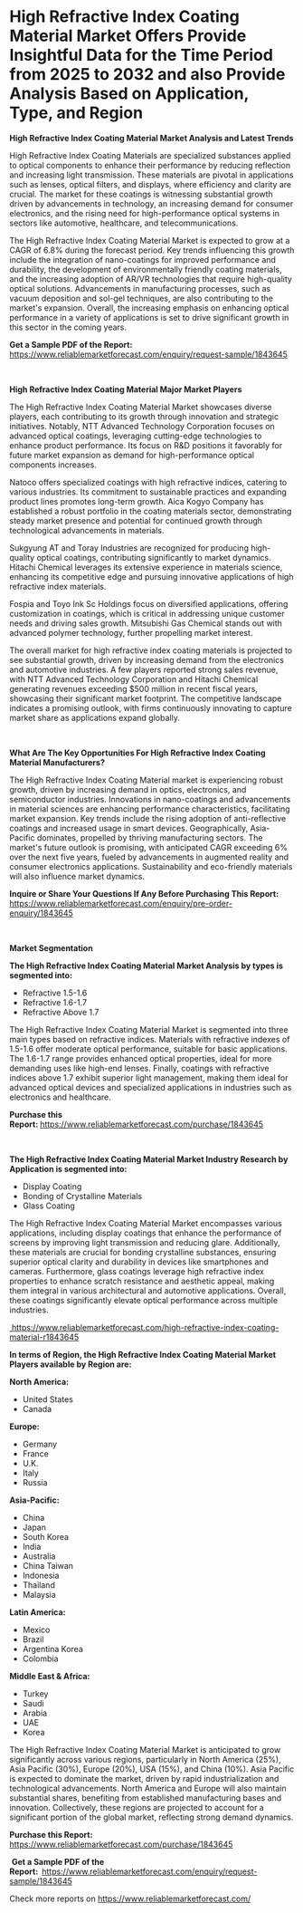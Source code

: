 <p><h1>High Refractive Index Coating Material Market Offers Provide Insightful Data for the Time Period from 2025 to 2032 and also Provide Analysis Based on Application, Type, and Region</h1></p><p><strong>High Refractive Index Coating Material Market Analysis and Latest Trends</strong></p>
<p><p>High Refractive Index Coating Materials are specialized substances applied to optical components to enhance their performance by reducing reflection and increasing light transmission. These materials are pivotal in applications such as lenses, optical filters, and displays, where efficiency and clarity are crucial. The market for these coatings is witnessing substantial growth driven by advancements in technology, an increasing demand for consumer electronics, and the rising need for high-performance optical systems in sectors like automotive, healthcare, and telecommunications.</p><p>The High Refractive Index Coating Material Market is expected to grow at a CAGR of 6.8% during the forecast period. Key trends influencing this growth include the integration of nano-coatings for improved performance and durability, the development of environmentally friendly coating materials, and the increasing adoption of AR/VR technologies that require high-quality optical solutions. Advancements in manufacturing processes, such as vacuum deposition and sol-gel techniques, are also contributing to the market's expansion. Overall, the increasing emphasis on enhancing optical performance in a variety of applications is set to drive significant growth in this sector in the coming years.</p></p>
<p><strong>Get a Sample PDF of the Report:&nbsp;</strong> <a href="https://www.reliablemarketforecast.com/enquiry/request-sample/1843645?utm_campaign=1097&utm_medium=2&utm_source=Github&utm_content=ia&utm_term=03022025&utm_id=high-refractive-index-coating-material">https://www.reliablemarketforecast.com/enquiry/request-sample/1843645</a></p>
<p>&nbsp;</p>
<p><strong>High Refractive Index Coating Material Major Market Players</strong></p>
<p><p>The High Refractive Index Coating Material Market showcases diverse players, each contributing to its growth through innovation and strategic initiatives. Notably, NTT Advanced Technology Corporation focuses on advanced optical coatings, leveraging cutting-edge technologies to enhance product performance. Its focus on R&D positions it favorably for future market expansion as demand for high-performance optical components increases.</p><p>Natoco offers specialized coatings with high refractive indices, catering to various industries. Its commitment to sustainable practices and expanding product lines promotes long-term growth. Aica Kogyo Company has established a robust portfolio in the coating materials sector, demonstrating steady market presence and potential for continued growth through technological advancements in materials.</p><p>Sukgyung AT and Toray Industries are recognized for producing high-quality optical coatings, contributing significantly to market dynamics. Hitachi Chemical leverages its extensive experience in materials science, enhancing its competitive edge and pursuing innovative applications of high refractive index materials.</p><p>Fospia and Toyo Ink Sc Holdings focus on diversified applications, offering customization in coatings, which is critical in addressing unique customer needs and driving sales growth. Mitsubishi Gas Chemical stands out with advanced polymer technology, further propelling market interest.</p><p>The overall market for high refractive index coating materials is projected to see substantial growth, driven by increasing demand from the electronics and automotive industries. A few players reported strong sales revenue, with NTT Advanced Technology Corporation and Hitachi Chemical generating revenues exceeding $500 million in recent fiscal years, showcasing their significant market footprint. The competitive landscape indicates a promising outlook, with firms continuously innovating to capture market share as applications expand globally.</p></p>
<p>&nbsp;</p>
<p><strong>What Are The Key Opportunities For High Refractive Index Coating Material Manufacturers?</strong></p>
<p><p>The High Refractive Index Coating Material market is experiencing robust growth, driven by increasing demand in optics, electronics, and semiconductor industries. Innovations in nano-coatings and advancements in material sciences are enhancing performance characteristics, facilitating market expansion. Key trends include the rising adoption of anti-reflective coatings and increased usage in smart devices. Geographically, Asia-Pacific dominates, propelled by thriving manufacturing sectors. The market's future outlook is promising, with anticipated CAGR exceeding 6% over the next five years, fueled by advancements in augmented reality and consumer electronics applications. Sustainability and eco-friendly materials will also influence market dynamics.</p></p>
<p><strong>Inquire or Share Your Questions If Any Before Purchasing This Report:</strong> <a href="https://www.reliablemarketforecast.com/enquiry/pre-order-enquiry/1843645?utm_campaign=1097&utm_medium=2&utm_source=Github&utm_content=ia&utm_term=03022025&utm_id=high-refractive-index-coating-material">https://www.reliablemarketforecast.com/enquiry/pre-order-enquiry/1843645</a></p>
<p>&nbsp;</p>
<p><strong>Market Segmentation</strong></p>
<p><strong>The High Refractive Index Coating Material Market Analysis by types is segmented into:</strong></p>
<p><ul><li>Refractive 1.5-1.6</li><li>Refractive 1.6-1.7</li><li>Refractive Above 1.7</li></ul></p>
<p><p>The High Refractive Index Coating Material Market is segmented into three main types based on refractive indices. Materials with refractive indexes of 1.5-1.6 offer moderate optical performance, suitable for basic applications. The 1.6-1.7 range provides enhanced optical properties, ideal for more demanding uses like high-end lenses. Finally, coatings with refractive indices above 1.7 exhibit superior light management, making them ideal for advanced optical devices and specialized applications in industries such as electronics and healthcare.</p></p>
<p><strong>Purchase this Report:&nbsp;</strong><a href="https://www.reliablemarketforecast.com/purchase/1843645?utm_campaign=1097&utm_medium=2&utm_source=Github&utm_content=ia&utm_term=03022025&utm_id=high-refractive-index-coating-material">https://www.reliablemarketforecast.com/purchase/1843645</a></p>
<p>&nbsp;</p>
<p><strong>The High Refractive Index Coating Material Market Industry Research by Application is segmented into:</strong></p>
<p><ul><li>Display Coating</li><li>Bonding of Crystalline Materials</li><li>Glass Coating</li></ul></p>
<p><p>The High Refractive Index Coating Material Market encompasses various applications, including display coatings that enhance the performance of screens by improving light transmission and reducing glare. Additionally, these materials are crucial for bonding crystalline substances, ensuring superior optical clarity and durability in devices like smartphones and cameras. Furthermore, glass coatings leverage high refractive index properties to enhance scratch resistance and aesthetic appeal, making them integral in various architectural and automotive applications. Overall, these coatings significantly elevate optical performance across multiple industries.</p></p>
<p><a href="https://www.reliablemarketforecast.com/high-refractive-index-coating-material-r1843645?utm_campaign=1097&utm_medium=2&utm_source=Github&utm_content=ia&utm_term=03022025&utm_id=high-refractive-index-coating-material">&nbsp;https://www.reliablemarketforecast.com/high-refractive-index-coating-material-r1843645</a></p>
<p><strong>In terms of Region, the High Refractive Index Coating Material Market Players available by Region are:</strong></p>
<p>
    <p> <strong> North America: </strong>
        <ul>
            <li>United States</li>
            <li>Canada</li>
        </ul>
        </p> 
    <p> <strong> Europe: </strong>
        <ul>
            <li>Germany</li>
            <li>France</li>
            <li>U.K.</li>
            <li>Italy</li>
            <li>Russia</li>
        </ul>
        </p> 
    <p> <strong> Asia-Pacific: </strong>
        <ul>
            <li>China</li>
            <li>Japan</li>
            <li>South Korea</li>
            <li>India</li>
            <li>Australia</li>
            <li>China Taiwan</li>
            <li>Indonesia</li>
            <li>Thailand</li>
            <li>Malaysia</li>
        </ul>
        </p> 
    <p> <strong> Latin America: </strong>
        <ul>
            <li>Mexico</li>
            <li>Brazil</li>
            <li>Argentina Korea</li>
            <li>Colombia</li>
        </ul>
        </p> 
    <p> <strong> Middle East & Africa: </strong>
        <ul>
            <li>Turkey</li>
            <li>Saudi</li>
            <li>Arabia</li>
            <li>UAE</li>
            <li>Korea</li>
        </ul>
    </p>
    </p>
<p><p>The High Refractive Index Coating Material Market is anticipated to grow significantly across various regions, particularly in North America (25%), Asia Pacific (30%), Europe (20%), USA (15%), and China (10%). Asia Pacific is expected to dominate the market, driven by rapid industrialization and technological advancements. North America and Europe will also maintain substantial shares, benefiting from established manufacturing bases and innovation. Collectively, these regions are projected to account for a significant portion of the global market, reflecting strong demand dynamics.</p></p>
<p><strong>Purchase this Report: </strong><a href="https://www.reliablemarketforecast.com/purchase/1843645?utm_campaign=1097&utm_medium=2&utm_source=Github&utm_content=ia&utm_term=03022025&utm_id=high-refractive-index-coating-material">https://www.reliablemarketforecast.com/purchase/1843645</a></p>
<p>&nbsp;<strong>Get a Sample PDF of the Report:&nbsp;&nbsp;</strong><a href="https://www.reliablemarketforecast.com/enquiry/request-sample/1843645?utm_campaign=1097&utm_medium=2&utm_source=Github&utm_content=ia&utm_term=03022025&utm_id=high-refractive-index-coating-material">https://www.reliablemarketforecast.com/enquiry/request-sample/1843645</a></p>
<p><strong></strong></p>
<p>Check more reports on <a href="https://www.reliablemarketforecast.com/?utm_campaign=1097&utm_medium=2&utm_source=Github&utm_content=ia&utm_term=03022025&utm_id=high-refractive-index-coating-material">https://www.reliablemarketforecast.com/</a></p>